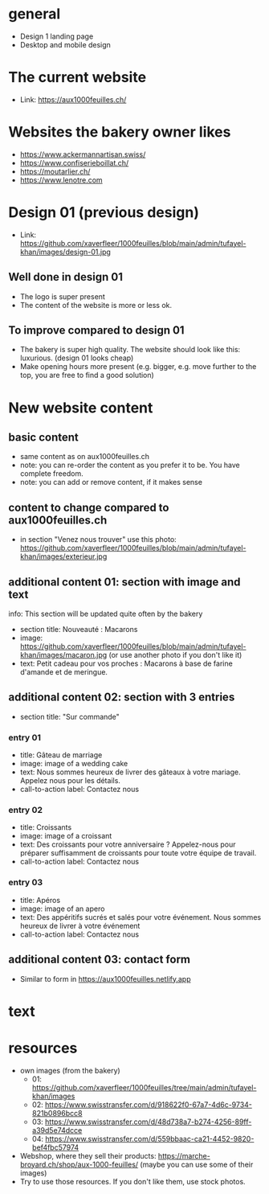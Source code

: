 # general

- Design 1 landing page
- Desktop and mobile design

# The current website

- Link: https://aux1000feuilles.ch/

# Websites the bakery owner likes

- https://www.ackermannartisan.swiss/
- https://www.confiserieboillat.ch/
- https://moutarlier.ch/
- https://www.lenotre.com

# Design 01 (previous design)

- Link: https://github.com/xaverfleer/1000feuilles/blob/main/admin/tufayel-khan/images/design-01.jpg

## Well done in design 01

- The logo is super present
- The content of the website is more or less ok.

## To improve compared to design 01

- The bakery is super high quality. The website should look like this: luxurious. (design 01 looks cheap)
- Make opening hours more present (e.g. bigger, e.g. move further to the top, you are free to find a good solution)

# New website content

## basic content

- same content as on aux1000feuilles.ch
- note: you can re-order the content as you prefer it to be. You have complete freedom.
- note: you can add or remove content, if it makes sense

## content to change compared to aux1000feuilles.ch

- in section "Venez nous trouver" use this photo: https://github.com/xaverfleer/1000feuilles/blob/main/admin/tufayel-khan/images/exterieur.jpg

## additional content 01: section with image and text

info: This section will be updated quite often by the bakery

- section title: Nouveauté : Macarons
- image: https://github.com/xaverfleer/1000feuilles/blob/main/admin/tufayel-khan/images/macaron.jpg (or use another photo if you don't like it)
- text: Petit cadeau pour vos proches : Macarons à base de farine d'amande et de meringue.

## additional content 02: section with 3 entries

- section title: "Sur commande"

### entry 01

- title: Gâteau de marriage
- image: image of a wedding cake
- text: Nous sommes heureux de livrer des gâteaux à votre mariage. Appelez nous pour les détails.
- call-to-action label: Contactez nous

### entry 02

- title: Croissants
- image: image of a croissant
- text: Des croissants pour votre anniversaire ? Appelez-nous pour préparer suffisamment de croissants pour toute votre équipe de travail.
- call-to-action label: Contactez nous

### entry 03

- title: Apéros
- image: image of an apero
- text: Des appéritifs sucrés et salés pour votre événement. Nous sommes heureux de livrer à votre événement
- call-to-action label: Contactez nous

## additional content 03: contact form

- Similar to form in https://aux1000feuilles.netlify.app

# text

# resources

- own images (from the bakery)
  - 01: https://github.com/xaverfleer/1000feuilles/tree/main/admin/tufayel-khan/images
  - 02: https://www.swisstransfer.com/d/918622f0-67a7-4d6c-9734-821b0896bcc8
  - 03: https://www.swisstransfer.com/d/48d738a7-b274-4256-89ff-a39d5e74dcce
  - 04: https://www.swisstransfer.com/d/559bbaac-ca21-4452-9820-bef4fbc57974
- Webshop, where they sell their products: https://marche-broyard.ch/shop/aux-1000-feuilles/ (maybe you can use some of their images)
- Try to use those resources. If you don't like them, use stock photos.
